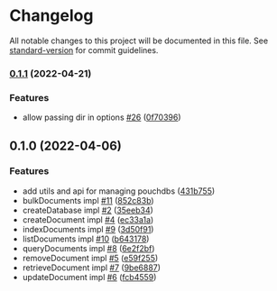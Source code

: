 # Changelog

All notable changes to this project will be documented in this file. See [standard-version](https://github.com/conventional-changelog/standard-version) for commit guidelines.

### [0.1.1](https://github.com/hyper63/hyper-adapter-pouchdb/compare/v0.1.0...v0.1.1) (2022-04-21)


### Features

* allow passing dir in options [#26](https://github.com/hyper63/hyper-adapter-pouchdb/issues/26) ([0f70396](https://github.com/hyper63/hyper-adapter-pouchdb/commit/0f703962115129cfb354fa3ecebe4e6edcc91491))

## 0.1.0 (2022-04-06)


### Features

* add utils and api for managing pouchdbs ([431b755](https://github.com/hyper63/hyper-adapter-pouchdb/commit/431b7554953a11786eee7745c4fbe243997f9b9d))
* bulkDocuments impl [#11](https://github.com/hyper63/hyper-adapter-pouchdb/issues/11) ([852c83b](https://github.com/hyper63/hyper-adapter-pouchdb/commit/852c83b059f6244193b05b6e521d64db17f835b8))
* createDatabase impl [#2](https://github.com/hyper63/hyper-adapter-pouchdb/issues/2) ([35eeb34](https://github.com/hyper63/hyper-adapter-pouchdb/commit/35eeb348db41f2a6706d03ce5ac6eb57991c8abe))
* createDocument impl [#4](https://github.com/hyper63/hyper-adapter-pouchdb/issues/4) ([ec33a1a](https://github.com/hyper63/hyper-adapter-pouchdb/commit/ec33a1a315fcd67f25d535f90d74cee47cc75630))
* indexDocuments impl [#9](https://github.com/hyper63/hyper-adapter-pouchdb/issues/9) ([3d50f91](https://github.com/hyper63/hyper-adapter-pouchdb/commit/3d50f91cb2ae3d5653e2accf4fe158eef62587ce))
* listDocuments impl [#10](https://github.com/hyper63/hyper-adapter-pouchdb/issues/10) ([b643178](https://github.com/hyper63/hyper-adapter-pouchdb/commit/b643178afc28241502e9464a38329a33d4ade001))
* queryDocuments impl [#8](https://github.com/hyper63/hyper-adapter-pouchdb/issues/8) ([6e2f2bf](https://github.com/hyper63/hyper-adapter-pouchdb/commit/6e2f2bf6e6a9c4665988dd1fa667b3e4df98af3b))
* removeDocument impl [#5](https://github.com/hyper63/hyper-adapter-pouchdb/issues/5) ([e59f255](https://github.com/hyper63/hyper-adapter-pouchdb/commit/e59f255111ecba5a384d55fddf95da9ec3d252a5))
* retrieveDocument impl [#7](https://github.com/hyper63/hyper-adapter-pouchdb/issues/7) ([9be6887](https://github.com/hyper63/hyper-adapter-pouchdb/commit/9be6887fafc73554d5053c726153c3694e508d47))
* updateDocument impl [#6](https://github.com/hyper63/hyper-adapter-pouchdb/issues/6) ([fcb4559](https://github.com/hyper63/hyper-adapter-pouchdb/commit/fcb45597c8f8f509ba4933722c995d03cfb19f1c))
